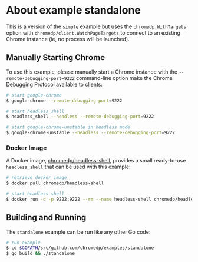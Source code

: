 # About example standalone

This is a version of the [`simple`](../simple) example but uses the
`chromedp.WithTargets` option with `chromedp/client.WatchPageTargets` to
connect to an existing Chrome instance (ie, no process will be launched).

## Manually Starting Chrome

To use this example, please manually start a Chrome instance with the
`--remote-debugging-port=9222` command-line option make the Chrome Debugging
Protocol available to clients:

```sh
# start google-chrome
$ google-chrome --remote-debugging-port=9222

# start headless_shell
$ headless_shell --headless --remote-debugging-port=9222

# start google-chrome-unstable in headless mode
$ google-chrome-unstable --headless --remote-debugging-port=9222
```

### Docker Image

A Docker image, [chromedp/headless-shell][docker-hub], provides a small
ready-to-use `headless_shell` that can be used with this example:

```sh
# retrieve docker image
$ docker pull chromedp/headless-shell

# start headless-shell
$ docker run -d -p 9222:9222 --rm --name headless-shell chromedp/headless-shell
```

## Building and Running

The `standalone` example can be run like any other Go code:

```sh
# run example
$ cd $GOPATH/src/github.com/chromedp/examples/standalone
$ go build && ./standalone
```

[docker-hub]: https://hub.docker.com/r/chromedp/headless-shell/
